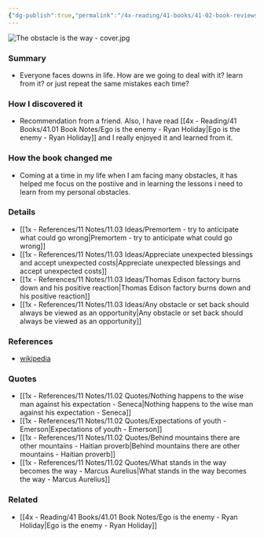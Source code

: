 ```yaml
---
{"dg-publish":true,"permalink":"/4x-reading/41-books/41-02-book-reviews/the-obstacle-is-the-way-ryan-holliday/","title":"The obstacle is the way - Ryan Holliday","created":"2023-08-05T22:06:44.794+03:00","updated":"2024-02-14T20:17:40.143+03:00"}
---
```


![The obstacle is the way - cover.jpg](/img/user/4x%20-%20Reading/41%20Books/41.03%20Cover%20images/The%20obstacle%20is%20the%20way%20-%20cover.jpg)

### Summary
- Everyone faces downs in life. How are we going to deal with it? learn from it? or just repeat the same mistakes each time?

### How I discovered it
- Recommendation from a friend. Also, I have read [[4x - Reading/41 Books/41.01 Book Notes/Ego is the enemy - Ryan Holiday\|Ego is the enemy - Ryan Holiday]] and I really enjoyed it and learned from it.

### How the book changed me
- Coming at a time in my life when I am facing many obstacles,  it has helped me focus on the postiive and in learning the lessons i need to learn from my personal obstacles.

### Details
- [[1x - References/11 Notes/11.03 Ideas/Premortem - try to anticipate what could go wrong\|Premortem - try to anticipate what could go wrong]]
- [[1x - References/11 Notes/11.03 Ideas/Appreciate unexpected blessings and accept unexpected costs\|Appreciate unexpected blessings and accept unexpected costs]]
- [[1x - References/11 Notes/11.03 Ideas/Thomas Edison factory burns down and his positive reaction\|Thomas Edison factory burns down and his positive reaction]]
- [[1x - References/11 Notes/11.03 Ideas/Any obstacle or set back should always be viewed as an opportunity\|Any obstacle or set back should always be viewed as an opportunity]]

### References
- [wikipedia]()

### Quotes
- [[1x - References/11 Notes/11.02 Quotes/Nothing happens to the wise man against his expectation - Seneca\|Nothing happens to the wise man against his expectation - Seneca]]
- [[1x - References/11 Notes/11.02 Quotes/Expectations of youth - Emerson\|Expectations of youth - Emerson]]
- [[1x - References/11 Notes/11.02 Quotes/Behind mountains there are other mountains - Haitian proverb\|Behind mountains there are other mountains - Haitian proverb]]
- [[1x - References/11 Notes/11.02 Quotes/What stands in the way becomes the way - Marcus Aurelius\|What stands in the way becomes the way - Marcus Aurelius]]

### Related
- [[4x - Reading/41 Books/41.01 Book Notes/Ego is the enemy - Ryan Holiday\|Ego is the enemy - Ryan Holiday]]
